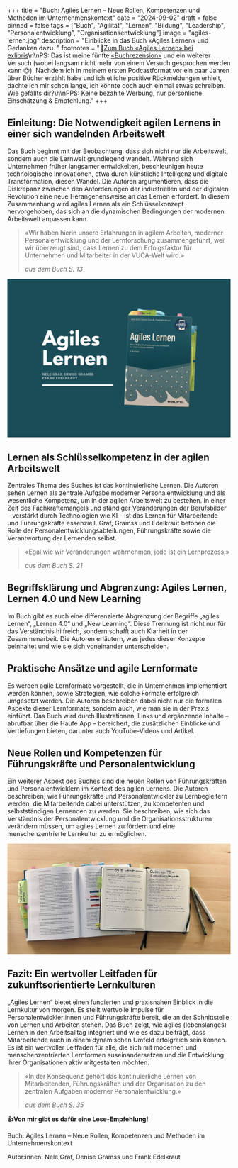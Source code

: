 +++
title = "Buch: Agiles Lernen – Neue Rollen, Kompetenzen und Methoden im Unternehmenskontext"
date = "2024-09-02"
draft = false
pinned = false
tags = ["Buch", "Agilität", "Lernen", "Bildung", "Leadership", "Personalentwicklung", "Organisationsentwicklung"]
image = "agiles-lernen.jpg"
description = "Einblicke in das Buch «Agiles Lernen» und Gedanken dazu. "
footnotes = "🛒[Zum Buch «Agiles Lernen» bei exlibris](https://www.exlibris.ch/de/buecher-buch/deutschsprachige-buecher/nele-graf/agiles-lernen/id/9783648158548/?srsltid=AfmBOop9JV1Yq0PsvcHP4APLxIEl8rE6s1cuSRj9oJRv0O0d-LepJPKO)\n\nPS: Das ist meine fünfte [«Buchrezension»](https://www.bensblog.ch/tags/buch/) und ein weiterer Versuch (wobei langsam nicht mehr von einem Versuch gesprochen werden kann 😉). Nachdem ich in meinem ersten Podcastformat vor ein paar Jahren über Bücher erzählt habe und ich etliche positive Rückmeldungen erhielt, dachte ich mir schon lange, ich könnte doch auch einmal etwas schreiben. Wie gefällts dir?\n\nPPS: Keine bezahlte Werbung, nur persönliche Einschätzung & Empfehlung."
+++
## Einleitung: Die Notwendigkeit agilen Lernens in einer sich wandelnden Arbeitswelt

Das Buch beginnt mit der Beobachtung, dass sich nicht nur die Arbeitswelt, sondern auch die Lernwelt grundlegend wandelt. Während sich Unternehmen früher langsamer entwickelten, beschleunigen heute technologische Innovationen, etwa durch künstliche Intelligenz und digitale Transformation, diesen Wandel. Die Autoren argumentieren, dass die Diskrepanz zwischen den Anforderungen der industriellen und der digitalen Revolution eine neue Herangehensweise an das Lernen erfordert. In diesem Zusammenhang wird agiles Lernen als ein Schlüsselkonzept hervorgehoben, das sich an die dynamischen Bedingungen der modernen Arbeitswelt anpassen kann.

> «Wir haben hierin unsere Erfahrungen in agilem Arbeiten, moderner Personalentwicklung und der Lernforschung zusammengeführt, weil wir überzeugt sind, dass Lernen zu dem Erfolgsfaktor für Unternehmen und Mitarbeiter in der VUCA-Welt wird.»
>
> *aus dem Buch S. 13*

![](agiles-lernen.jpg)

## Lernen als Schlüsselkompetenz in der agilen Arbeitswelt

Zentrales Thema des Buches ist das kontinuierliche Lernen. Die Autoren sehen Lernen als zentrale Aufgabe moderner Personalentwicklung und als wesentliche Kompetenz, um in der agilen Arbeitswelt zu bestehen. In einer Zeit des Fachkräftemangels und ständiger Veränderungen der Berufsbilder – verstärkt durch Technologien wie KI – ist das Lernen für Mitarbeitende und Führungskräfte essenziell. Graf, Gramss und Edelkraut betonen die Rolle der Personalentwicklungsabteilungen, Führungskräfte sowie die Verantwortung der Lernenden selbst.

> «Egal wie wir Veränderungen wahrnehmen, jede ist ein Lernprozess.»
>
> *aus dem Buch S. 21*

## Begriffsklärung und Abgrenzung: Agiles Lernen, Lernen 4.0 und New Learning

Im Buch gibt es auch eine differenzierte Abgrenzung der Begriffe „agiles Lernen“, „Lernen 4.0“ und „New Learning“. Diese Trennung ist nicht nur für das Verständnis hilfreich, sondern schafft auch Klarheit in der Zusammenarbeit. Die Autoren erläutern, was jedes dieser Konzepte beinhaltet und wie sie sich voneinander unterscheiden. 

## Praktische Ansätze und agile Lernformate

Es werden agile Lernformate vorgestellt, die in Unternehmen implementiert werden können, sowie Strategien, wie solche Formate erfolgreich umgesetzt werden. Die Autoren beschreiben dabei nicht nur die formalen Aspekte dieser Lernformate, sondern auch, wie man sie in der Praxis einführt. Das Buch wird durch Illustrationen, Links und ergänzende Inhalte – abrufbar über die Haufe App – bereichert, die zusätzlichen Einblicke und Vertiefungen bieten, darunter auch YouTube-Videos und Artikel.

## Neue Rollen und Kompetenzen für Führungskräfte und Personalentwicklung

Ein weiterer Aspekt des Buches sind die neuen Rollen von Führungskräften und Personalentwicklern im Kontext des agilen Lernens. Die Autoren beschreiben, wie Führungskräfte und Personalentwickler zu Lernbegleitern werden, die Mitarbeitende dabei unterstützen, zu kompetenten und selbstständigen Lernenden zu werden. Sie beschreiben, wie sich das Verständnis der Personalentwicklung und die Organisationsstrukturen verändern müssen, um agiles Lernen zu fördern und eine menschenzentrierte Lernkultur zu ermöglichen.

![](img_1032.jpg)

## Fazit: Ein wertvoller Leitfaden für zukunftsorientierte Lernkulturen

„Agiles Lernen“ bietet einen fundierten und praxisnahen Einblick in die Lernkultur von morgen. Es stellt wertvolle Impulse für Personalentwickler:innen und Führungskräfte bereit, die an der Schnittstelle von Lernen und Arbeiten stehen. Das Buch zeigt, wie agiles (lebenslanges) Lernen in den Arbeitsalltag integriert und wie es dazu beiträgt, dass Mitarbeitende auch in einem dynamischen Umfeld erfolgreich sein können. Es ist ein wertvoller Leitfaden für alle, die sich mit modernen und menschenzentrierten Lernformen auseinandersetzen und die Entwicklung ihrer Organisationen aktiv mitgestalten möchten.

> «In der Konsequenz gehört das kontinuierliche Lernen von Mitarbeitenden, Führungskräften und der Organisation zu den zentralen Aufgaben moderner Personalentwicklung.»
>
> *aus dem Buch S. 35*

**👍Von mir gibt es dafür eine Lese-Empfehlung!**

Buch: Agiles Lernen – Neue Rollen, Kompetenzen und Methoden im Unternehmenskontext

Autor:innen: Nele Graf, Denise Gramss und Frank Edelkraut